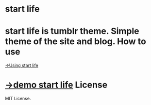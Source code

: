 start life
=========
start life is tumblr theme. Simple theme of the site and blog.
How to use
=========
<a href="http://demo-startlife.tumblr.com/tagged/blog/" target="_blank">→Using start life</a>

<a href="http://demo-startlife.tumblr.com" target="_blank">→demo start life</a>
License
=========
MIT License.
